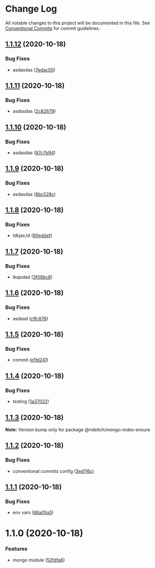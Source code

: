# Change Log

All notable changes to this project will be documented in this file.
See [Conventional Commits](https://conventionalcommits.org) for commit guidelines.

## [1.1.12](https://github.com/ndeitch/nestjs-extensions/compare/@ndeitch/mongo-index-ensure@1.1.11...@ndeitch/mongo-index-ensure@1.1.12) (2020-10-18)


### Bug Fixes

* asdasdas ([7edac00](https://github.com/ndeitch/nestjs-extensions/commit/7edac008703f94c38b0efd902a0237e91fb5b5fa))





## [1.1.11](https://github.com/ndeitch/nestjs-extensions/compare/@ndeitch/mongo-index-ensure@1.1.10...@ndeitch/mongo-index-ensure@1.1.11) (2020-10-18)


### Bug Fixes

* asdasdas ([2c82679](https://github.com/ndeitch/nestjs-extensions/commit/2c826790f64fa978342cc628f488e7c150934cb5))





## [1.1.10](https://github.com/ndeitch/nestjs-extensions/compare/@ndeitch/mongo-index-ensure@1.1.9...@ndeitch/mongo-index-ensure@1.1.10) (2020-10-18)


### Bug Fixes

* asdasdas ([87c7b94](https://github.com/ndeitch/nestjs-extensions/commit/87c7b94ad76f8e0b4a94109b2a4e9fc4c0a3af1b))





## [1.1.9](https://github.com/ndeitch/nestjs-extensions/compare/@ndeitch/mongo-index-ensure@1.1.8...@ndeitch/mongo-index-ensure@1.1.9) (2020-10-18)


### Bug Fixes

* asdasdas ([6bc528c](https://github.com/ndeitch/nestjs-extensions/commit/6bc528ca61a178df5954d315bb1ba0d42e05ac56))





## [1.1.8](https://github.com/ndeitch/nestjs-extensions/compare/@ndeitch/mongo-index-ensure@1.1.7...@ndeitch/mongo-index-ensure@1.1.8) (2020-10-18)


### Bug Fixes

* ldkjas;ld ([90eddef](https://github.com/ndeitch/nestjs-extensions/commit/90eddef10092a4efdfa66c6149d392b16fa758e7))





## [1.1.7](https://github.com/ndeitch/nestjs-extensions/compare/@ndeitch/mongo-index-ensure@1.1.6...@ndeitch/mongo-index-ensure@1.1.7) (2020-10-18)


### Bug Fixes

* lkajsdad ([3f08bc8](https://github.com/ndeitch/nestjs-extensions/commit/3f08bc87f51f349ffe085aa9e30905781fe74260))





## [1.1.6](https://github.com/ndeitch/nestjs-extensions/compare/@ndeitch/mongo-index-ensure@1.1.5...@ndeitch/mongo-index-ensure@1.1.6) (2020-10-18)


### Bug Fixes

* asdasd ([cffc876](https://github.com/ndeitch/nestjs-extensions/commit/cffc876d930f53d44322edfbe79733957616a1b7))





## [1.1.5](https://github.com/ndeitch/nestjs-extensions/compare/@ndeitch/mongo-index-ensure@1.1.4...@ndeitch/mongo-index-ensure@1.1.5) (2020-10-18)


### Bug Fixes

* commit ([e1fd241](https://github.com/ndeitch/nestjs-extensions/commit/e1fd24172c82080c0842b37e422582666e7fe1d3))





## [1.1.4](https://github.com/ndeitch/nestjs-extensions/compare/@ndeitch/mongo-index-ensure@1.1.3...@ndeitch/mongo-index-ensure@1.1.4) (2020-10-18)


### Bug Fixes

* testing ([1a37022](https://github.com/ndeitch/nestjs-extensions/commit/1a370221b4276676cdb92135ea1e833b0fe6e04f))





## [1.1.3](https://github.com/ndeitch/nestjs-extensions/compare/@ndeitch/mongo-index-ensure@1.1.2...@ndeitch/mongo-index-ensure@1.1.3) (2020-10-18)

**Note:** Version bump only for package @ndeitch/mongo-index-ensure





## [1.1.2](https://github.com/ndeitch/nestjs-extensions/compare/@ndeitch/mongo-index-ensure@1.1.1...@ndeitch/mongo-index-ensure@1.1.2) (2020-10-18)


### Bug Fixes

* conventional commits config ([3ed116c](https://github.com/ndeitch/nestjs-extensions/commit/3ed116c076652373adc9c93feeb3fffdfc782549))





## [1.1.1](https://github.com/ndeitch/nestjs-extensions/compare/@ndeitch/mongo-index-ensure@1.1.0...@ndeitch/mongo-index-ensure@1.1.1) (2020-10-18)


### Bug Fixes

* env vars ([86a05a5](https://github.com/ndeitch/nestjs-extensions/commit/86a05a5d7b8cf95f9691174d2d4e2b434b77a449))





# 1.1.0 (2020-10-18)


### Features

* mongo module ([52fdfa6](https://github.com/ndeitch/nestjs-extensions/commit/52fdfa6928b4dc6ac66234353f3c511c8d5f6ba6))
